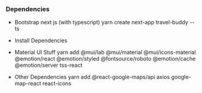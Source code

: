 ### Dependencies

- Bootstrap next js (with typescript)
yarn create next-app travel-buddy --ts

- Install Dependencies

- Material UI Stuff
yarn add @mui/lab @mui/material @mui/icons-material @emotion/react @emotion/styled @fontsource/roboto @emotion/cache @emotion/server tss-react

- Other Dependencies
yarn add @react-google-maps/api axios google-map-react react-icons
